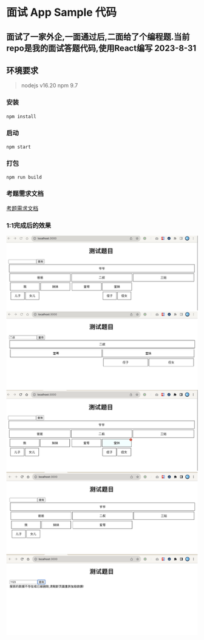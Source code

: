 # 面试 App Sample 代码

面试了一家外企,一面通过后,二面给了个编程题.当前repo是我的面试答题代码,使用React编写 2023-8-31
----

## 环境要求
> nodejs v16.20
> npm 9.7

### 安装

`npm install`

### 启动
`npm start`

### 打包
`npm run build`

### 考题需求文档
[考题需求文档](/docs/测试题目.pdf)

### 1:1完成后的效果 
![avatar](/docs/1.jpg)
![avatar](/docs/2.jpg)
![avatar](/docs/3.jpg)
![avatar](/docs/4.jpg)
![avatar](/docs/5.jpg)
